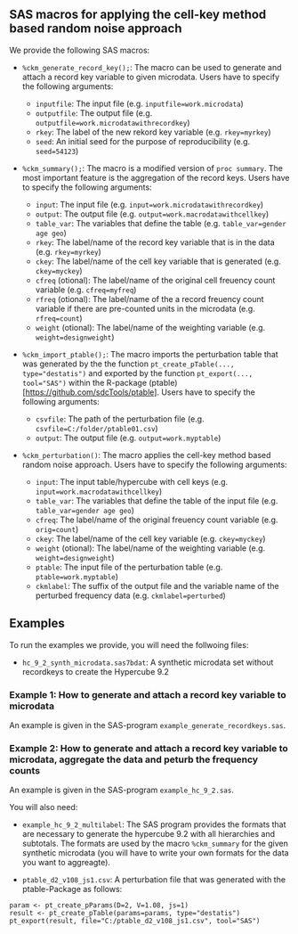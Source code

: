 

## SAS macros for applying the cell-key method based random noise approach

We provide the following SAS macros:

- `%ckm_generate_record_key();`: The macro can be used to generate and attach a record key variable to given microdata. Users have to specify the following arguments:
    + `inputfile`: The input file (e.g. `inputfile=work.microdata`)
    + `outputfile`: The output file (e.g. `outputfile=work.microdatawithrecordkey`)
    + `rkey`: The label of the new rekord key variable (e.g. `rkey=myrkey`)
    + `seed`: An initial seed for the purpose of reproducibility (e.g. `seed=54123`)

- `%ckm_summary();`: The macro is a modified version of `proc summary`. The most important feature is the aggregation of the record keys. Users have to specify the following arguments:
    + `input`: The input file (e.g. `input=work.microdatawithrecordkey`)
    + `output`: The output file (e.g. `output=work.macrodatawithcellkey`)
    + `table_var`: The variables that define the table (e.g. `table_var=gender age geo`)
    + `rkey`: The label/name of the record key variable that is in the data (e.g. `rkey=myrkey`)
    + `ckey`: The label/name of the cell key variable that is generated (e.g. `ckey=myckey`)
    + `cfreq` (otional): The label/name of the original cell freuency count variable (e.g. `cfreq=myfreq`)
    + `rfreq` (otional): The label/name of the a record freuency count variable if there are pre-counted units in the microdata (e.g. `rfreq=count`)
    + `weight` (otional): The label/name of the weighting variable (e.g. `weight=designweight`)

- `%ckm_import_ptable();`: The macro imports the perturbation table that was generated by the the function `pt_create_pTable(..., type="destatis")` and exported by the function `pt_export(..., tool="SAS")` within the R-package (ptable)[https://github.com/sdcTools/ptable]. Users have to specify the following arguments:
    + `csvfile`: The path of the perturbation file (e.g. `csvfile=C:/folder/ptable01.csv`)
    + `output`: The output file (e.g. `output=work.myptable`)
    
- `%ckm_perturbation()`: The macro applies the cell-key method based random noise approach. Users have to specify the following arguments:
    + `input`: The input table/hypercube with cell keys (e.g. `input=work.macrodatawithcellkey`)
    + `table_var`: The variables that define the table of the input file (e.g. `table_var=gender age geo`)
    + `cfreq`: The label/name of the original freuency count variable (e.g. `orig=count`)
    + `ckey`: The label/name of the cell key variable (e.g. `ckey=myckey`)
    + `weight` (otional): The label/name of the weighting variable (e.g. `weight=designweight`)
    + `ptable`: The input file of the perturbation table (e.g. `ptable=work.myptable`)
    + `ckmlabel`: The suffix of the output file and the variable name of the perturbed frequency data (e.g. `ckmlabel=perturbed`)


## Examples 

To run the examples we provide, you will need the follwoing files:

- `hc_9_2_synth_microdata.sas7bdat`: A synthetic microdata set without recordkeys to create the Hypercube 9.2



### Example 1: How to generate and attach a record key variable to microdata

An example is given in the SAS-program `example_generate_recordkeys.sas`.


### Example 2: How to generate and attach a record key variable to microdata, aggregate the data and peturb the frequency counts

An example is given in the SAS-program `example_hc_9_2.sas`. 

You will also need:

- `example_hc_9_2_multilabel`: The SAS program provides the formats that are necessary to generate the hypercube 9.2 with all hierarchies and subtotals. The formats are used by the macro `%ckm_summary` for the given synthetic microdata (you will have to write your own formats for the data you want to aggreagte).

- `ptable_d2_v108_js1.csv`: A perturbation file that was generated with the ptable-Package as follows: 
```
param <- pt_create_pParams(D=2, V=1.08, js=1)
result <- pt_create_pTable(params=params, type="destatis")
pt_export(result, file="C:/ptable_d2_v108_js1.csv", tool="SAS")
```
